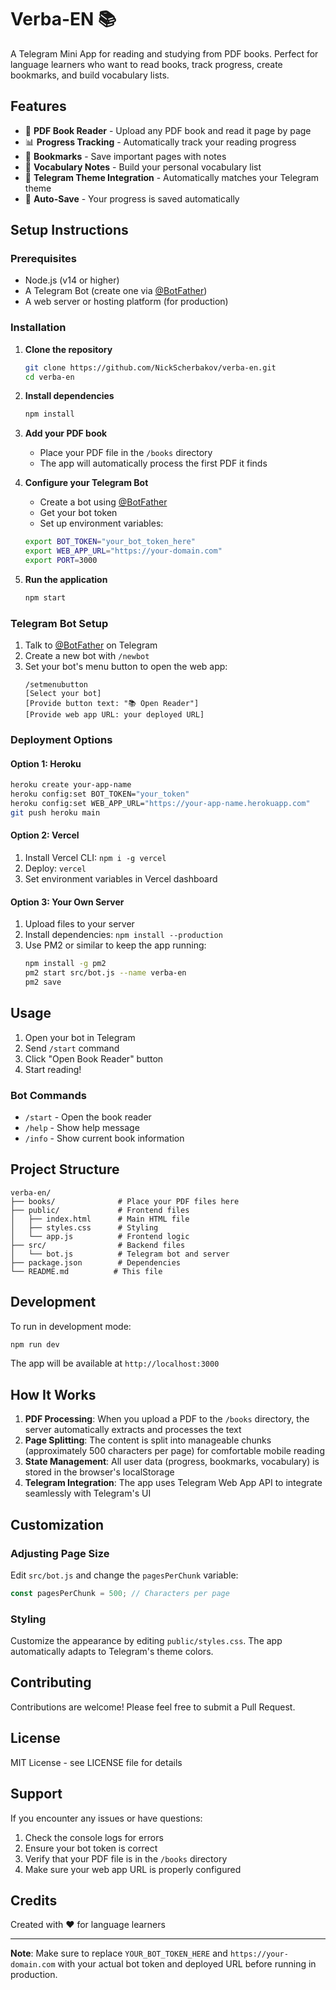 # Verba-EN 📚

A Telegram Mini App for reading and studying from PDF books. Perfect for language learners who want to read books, track progress, create bookmarks, and build vocabulary lists.

## Features

- 📖 **PDF Book Reader** - Upload any PDF book and read it page by page
- 📊 **Progress Tracking** - Automatically track your reading progress
- 🔖 **Bookmarks** - Save important pages with notes
- 📝 **Vocabulary Notes** - Build your personal vocabulary list
- 🎨 **Telegram Theme Integration** - Automatically matches your Telegram theme
- 💾 **Auto-Save** - Your progress is saved automatically

## Setup Instructions

### Prerequisites

- Node.js (v14 or higher)
- A Telegram Bot (create one via [@BotFather](https://t.me/botfather))
- A web server or hosting platform (for production)

### Installation

1. **Clone the repository**
   ```bash
   git clone https://github.com/NickScherbakov/verba-en.git
   cd verba-en
   ```

2. **Install dependencies**
   ```bash
   npm install
   ```

3. **Add your PDF book**
   - Place your PDF file in the `/books` directory
   - The app will automatically process the first PDF it finds

4. **Configure your Telegram Bot**
   - Create a bot using [@BotFather](https://t.me/botfather)
   - Get your bot token
   - Set up environment variables:
   ```bash
   export BOT_TOKEN="your_bot_token_here"
   export WEB_APP_URL="https://your-domain.com"
   export PORT=3000
   ```

5. **Run the application**
   ```bash
   npm start
   ```

### Telegram Bot Setup

1. Talk to [@BotFather](https://t.me/botfather) on Telegram
2. Create a new bot with `/newbot`
3. Set your bot's menu button to open the web app:
   ```
   /setmenubutton
   [Select your bot]
   [Provide button text: "📚 Open Reader"]
   [Provide web app URL: your deployed URL]
   ```

### Deployment Options

#### Option 1: Heroku
```bash
heroku create your-app-name
heroku config:set BOT_TOKEN="your_token"
heroku config:set WEB_APP_URL="https://your-app-name.herokuapp.com"
git push heroku main
```

#### Option 2: Vercel
1. Install Vercel CLI: `npm i -g vercel`
2. Deploy: `vercel`
3. Set environment variables in Vercel dashboard

#### Option 3: Your Own Server
1. Upload files to your server
2. Install dependencies: `npm install --production`
3. Use PM2 or similar to keep the app running:
   ```bash
   npm install -g pm2
   pm2 start src/bot.js --name verba-en
   pm2 save
   ```

## Usage

1. Open your bot in Telegram
2. Send `/start` command
3. Click "Open Book Reader" button
4. Start reading!

### Bot Commands

- `/start` - Open the book reader
- `/help` - Show help message
- `/info` - Show current book information

## Project Structure

```
verba-en/
├── books/              # Place your PDF files here
├── public/             # Frontend files
│   ├── index.html      # Main HTML file
│   ├── styles.css      # Styling
│   └── app.js          # Frontend logic
├── src/                # Backend files
│   └── bot.js          # Telegram bot and server
├── package.json        # Dependencies
└── README.md          # This file
```

## Development

To run in development mode:
```bash
npm run dev
```

The app will be available at `http://localhost:3000`

## How It Works

1. **PDF Processing**: When you upload a PDF to the `/books` directory, the server automatically extracts and processes the text
2. **Page Splitting**: The content is split into manageable chunks (approximately 500 characters per page) for comfortable mobile reading
3. **State Management**: All user data (progress, bookmarks, vocabulary) is stored in the browser's localStorage
4. **Telegram Integration**: The app uses Telegram Web App API to integrate seamlessly with Telegram's UI

## Customization

### Adjusting Page Size
Edit `src/bot.js` and change the `pagesPerChunk` variable:
```javascript
const pagesPerChunk = 500; // Characters per page
```

### Styling
Customize the appearance by editing `public/styles.css`. The app automatically adapts to Telegram's theme colors.

## Contributing

Contributions are welcome! Please feel free to submit a Pull Request.

## License

MIT License - see LICENSE file for details

## Support

If you encounter any issues or have questions:
1. Check the console logs for errors
2. Ensure your bot token is correct
3. Verify that your PDF file is in the `/books` directory
4. Make sure your web app URL is properly configured

## Credits

Created with ❤️ for language learners

---

**Note**: Make sure to replace `YOUR_BOT_TOKEN_HERE` and `https://your-domain.com` with your actual bot token and deployed URL before running in production.